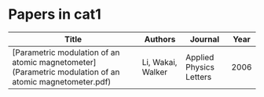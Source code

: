 # Papers in cat1

| Title | Authors | Journal | Year |
|-------|---------|---------|------|
| [Parametric modulation of an atomic magnetometer](Parametric modulation of an atomic magnetometer.pdf) | Li, Wakai, Walker | Applied Physics Letters | 2006 |
